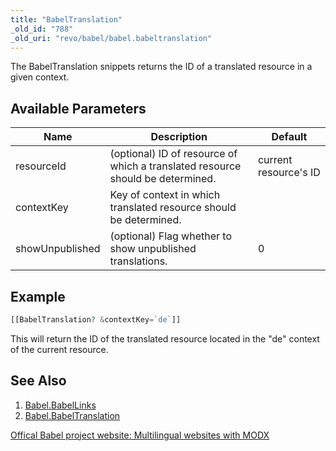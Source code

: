```yaml
---
title: "BabelTranslation"
_old_id: "788"
_old_uri: "revo/babel/babel.babeltranslation"
---
```


The BabelTranslation snippets returns the ID of a translated resource in a given context.

## Available Parameters

| Name            | Description                                                                    | Default               |
| --------------- | ------------------------------------------------------------------------------ | --------------------- |
| resourceId      | (optional) ID of resource of which a translated resource should be determined. | current resource's ID |
| contextKey      | Key of context in which translated resource should be determined.              |                       |
| showUnpublished | (optional) Flag whether to show unpublished translations.                      | 0                     |

## Example

``` php
[[BabelTranslation? &contextKey=`de`]]
```

This will return the ID of the translated resource located in the "de" context of the current resource.

## See Also

1. [Babel.BabelLinks](extras/babel/babel.babellinks)
2. [Babel.BabelTranslation](extras/babel/babel.babeltranslation)

[Offical Babel project website: Multilingual websites with MODX](http://www.multilingual-modx.com/)
